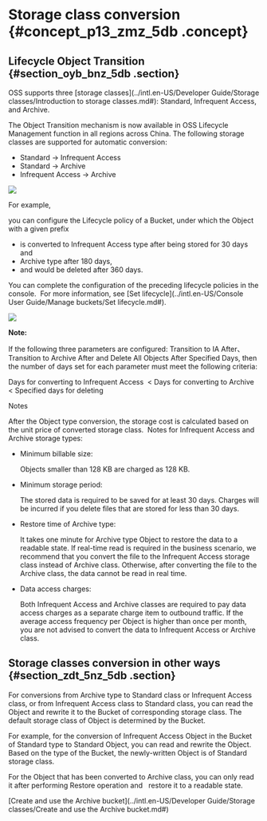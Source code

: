 # Storage class conversion {#concept_p13_zmz_5db .concept}

## Lifecycle Object Transition {#section_oyb_bnz_5db .section}

OSS supports three [storage classes](../intl.en-US/Developer Guide/Storage classes/Introduction to storage classes.md#): Standard, Infrequent Access, and Archive.

The Object Transition mechanism is now available in OSS Lifecycle Management function in all regions across China. The following storage classes are supported for automatic conversion:

-   Standard -\> Infrequent Access
-   Standard -\> Archive
-   Infrequent Access -\> Archive

![](http://static-aliyun-doc.oss-cn-hangzhou.aliyuncs.com/assets/img/4410/1620_en-US.png)

For example, 

you can configure the Lifecycle policy of a Bucket, under which the Object with a given prefix 

-   is converted to Infrequent Access type after being stored for 30 days and 
-   Archive type after 180 days, 
-   and would be deleted after 360 days. 

You can complete the configuration of the preceding lifecycle policies in the console.  For more information, see [Set lifecycle](../intl.en-US/Console User Guide/Manage buckets/Set lifecycle.md#).

![](http://static-aliyun-doc.oss-cn-hangzhou.aliyuncs.com/assets/img/4410/1622_en-US.png)

**Note:** 

If the following three parameters are configured: Transition to IA After、Transition to Archive After and Delete All Objects After Specified Days, then the number of days set for each parameter must meet the following criteria:

Days for converting to Infrequent Access  < Days for converting to Archive < Specified days for deleting

Notes

After the Object type conversion, the storage cost is calculated based on the unit price of converted storage class.  Notes for Infrequent Access and Archive storage types:

-   Minimum billable size: 

    Objects smaller than 128 KB are charged as 128 KB.

-   Minimum storage period: 

    The stored data is required to be saved for at least 30 days. Charges will be incurred if you delete files that are stored for less than 30 days.

-   Restore time of Archive type: 

    It takes one minute for Archive type Object to restore the data to a readable state. If real-time read is required in the business scenario, we recommend that you convert the file to the Infrequent Access storage class instead of Archive class. Otherwise, after converting the file to the Archive class, the data cannot be read in real time.

-   Data access charges: 

    Both Infrequent Access and Archive classes are required to pay data access charges as a separate charge item to outbound traffic. If the average access frequency per Object is higher than once per month, you are not advised to convert the data to Infrequent Access or Archive class.


## Storage classes conversion in other ways {#section_zdt_5nz_5db .section}

For conversions from Archive type to Standard class or Infrequent Access class, or from Infrequent Access class to Standard class, you can read the Object and rewrite it to the Bucket of corresponding storage class. The default storage class of Object is determined by the Bucket.

For example, for the conversion of Infrequent Access Object in the Bucket of Standard type to Standard Object, you can read and rewrite the Object. Based on the type of the Bucket, the newly-written Object is of Standard storage class.

For the Object that has been converted to Archive class, you can only read it after performing Restore operation and   restore it to a readable state.

[Create and use the Archive bucket](../intl.en-US/Developer Guide/Storage classes/Create and use the Archive bucket.md#)

